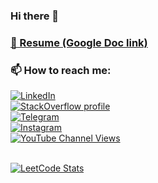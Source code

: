 ### Hi there 👋

### [📝 Resume (Google Doc link)][google-dock-cv-link]

### 📫 How to reach me:
[![LinkedIn](https://img.shields.io/badge/LinkedIn-profile-%230e76a8?style=flat&logo=linkedin)](https://www.linkedin.com/in/dmitrii-podlesnykh)
</br>
[![StackOverflow profile][stackOverflow-badge]][stackOverflow-link]
</br>
[![Telegram](https://img.shields.io/badge/Telegram-ping-%232CA5E0?style=flat&logo=telegram)](https://t.me/DmitriiPodlesnykh)
</br>
[![Instagram][instagram-icon]][instagram-link]
</br>
[![YouTube Channel Views][youtube-icon]][youtube-channel-link]

<br/>[![LeetCode Stats][1]][profile-link]

[1]: https://leetcard.jacoblin.cool/DmitriiPodlesnykh?theme=unicorn&font=Itim
[profile-link]: https://leetcode.com/DmitriiPodlesnykh/
[google-dock-cv-link]: https://docs.google.com/document/d/1sQtUH3BKyEkT9TgD94YlFggHkE9fWbtz-9qSp7KJFK0/edit?usp=sharing

[instagram-icon]: https://img.shields.io/badge/Instagram-profile-white?style=flat&logo=Instagram
[instagram-link]: https://www.instagram.com/d.podlesnykh/

[youtube-icon]: https://img.shields.io/youtube/channel/views/UC4eAGA-fuOl0a5LIz1m1qYA
[youtube-channel-link]: https://www.youtube.com/channel/UC4eAGA-fuOl0a5LIz1m1qYA

[stackOverflow-badge]: https://img.shields.io/badge/StackOverflow-profile-yellow?logo=StackOverflow
[stackOverflow-link]: https://stackoverflow.com/users/6460906/dmitrii-podlesnykh

